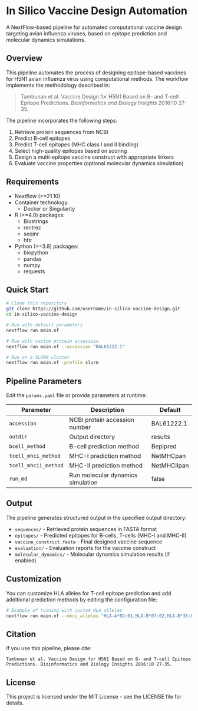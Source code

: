 # In Silico Vaccine Design Automation

A NextFlow-based pipeline for automated computational vaccine design targeting avian influenza viruses, based on epitope prediction and molecular dynamics simulations.

## Overview

This pipeline automates the process of designing epitope-based vaccines for H5N1 avian influenza virus using computational methods. The workflow implements the methodology described in:

> Tambunan et al. Vaccine Design for H5N1 Based on B- and T-cell Epitope Predictions. *Bioinformatics and Biology Insights* 2016:10 27-35.

The pipeline incorporates the following steps:
1. Retrieve protein sequences from NCBI
2. Predict B-cell epitopes
3. Predict T-cell epitopes (MHC class I and II binding)
4. Select high-quality epitopes based on scoring
5. Design a multi-epitope vaccine construct with appropriate linkers
6. Evaluate vaccine properties (optional molecular dynamics simulation)

## Requirements

- Nextflow (>=21.10)
- Container technology:
  - Docker or Singularity
- R (>=4.0) packages:
  - Biostrings
  - rentrez
  - seqinr
  - httr
- Python (>=3.8) packages:
  - biopython
  - pandas
  - numpy
  - requests

## Quick Start

```bash
# Clone this repository
git clone https://github.com/username/in-silico-vaccine-design.git
cd in-silico-vaccine-design

# Run with default parameters
nextflow run main.nf

# Run with custom protein accession
nextflow run main.nf --accession "BAL61222.1"

# Run on a SLURM cluster
nextflow run main.nf -profile slurm
```

## Pipeline Parameters

Edit the `params.yaml` file or provide parameters at runtime:

| Parameter | Description | Default |
|-----------|-------------|---------|
| `accession` | NCBI protein accession number | BAL61222.1 |
| `outdir` | Output directory | results |
| `bcell_method` | B-cell prediction method | Bepipred |
| `tcell_mhci_method` | MHC-I prediction method | NetMHCpan |
| `tcell_mhcii_method` | MHC-II prediction method | NetMHCIIpan |
| `run_md` | Run molecular dynamics simulation | false |

## Output

The pipeline generates structured output in the specified output directory:

- `sequences/` - Retrieved protein sequences in FASTA format
- `epitopes/` - Predicted epitopes for B-cells, T-cells (MHC-I and MHC-II)
- `vaccine_construct.fasta` - Final designed vaccine sequence
- `evaluation/` - Evaluation reports for the vaccine construct
- `molecular_dynamics/` - Molecular dynamics simulation results (if enabled)

## Customization

You can customize HLA alleles for T-cell epitope prediction and add additional prediction methods by editing the configuration file:

```bash
# Example of running with custom HLA alleles
nextflow run main.nf --mhci_alleles "HLA-A*02:01,HLA-B*07:02,HLA-B*35:01"
```

## Citation

If you use this pipeline, please cite:

```
Tambunan et al. Vaccine Design for H5N1 Based on B- and T-cell Epitope Predictions. Bioinformatics and Biology Insights 2016:10 27-35.
```

## License

This project is licensed under the MIT License - see the LICENSE file for details.